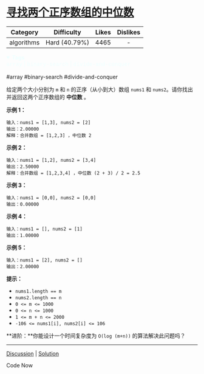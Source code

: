 # [寻找两个正序数组的中位数](https://leetcode-cn.com/problems/median-of-two-sorted-arrays/description/)

|  Category  |  Difficulty   | Likes | Dislikes |
| :--------: | :-----------: | :---: | :------: |
| algorithms | Hard (40.79%) | 4465  |    -     |

<details open="" style="color: rgb(238, 255, 255); font-family: -apple-system, BlinkMacSystemFont, &quot;Segoe WPC&quot;, &quot;Segoe UI&quot;, system-ui, Ubuntu, &quot;Droid Sans&quot;, sans-serif, &quot;Microsoft Yahei UI&quot;; font-size: 14px; font-style: normal; font-variant-ligatures: normal; font-variant-caps: normal; font-weight: 400; letter-spacing: normal; orphans: 2; text-align: start; text-indent: 0px; text-transform: none; white-space: normal; widows: 2; word-spacing: 0px; -webkit-text-stroke-width: 0px; text-decoration-thickness: initial; text-decoration-style: initial; text-decoration-color: initial;"><summary><strong>Tags</strong></summary><p style="margin-top: 0px; margin-bottom: 0.7em;"><a href="https://leetcode.com/tag/array" title="https://leetcode.com/tag/array" style="color: var(--vscode-textLink-foreground); text-decoration: none;"><code style="color: var(--vscode-textPreformat-foreground); font-family: var(--vscode-editor-font-family, &quot;SF Mono&quot;, Monaco, Menlo, Consolas, &quot;Ubuntu Mono&quot;, &quot;Liberation Mono&quot;, &quot;DejaVu Sans Mono&quot;, &quot;Courier New&quot;, monospace); font-size: 1em; line-height: 1.357em; white-space: pre-wrap;">array</code></a><span>&nbsp;</span>|<span>&nbsp;</span><a href="https://leetcode.com/tag/binary-search" title="https://leetcode.com/tag/binary-search" style="color: var(--vscode-textLink-foreground); text-decoration: none;"><code style="color: var(--vscode-textPreformat-foreground); font-family: var(--vscode-editor-font-family, &quot;SF Mono&quot;, Monaco, Menlo, Consolas, &quot;Ubuntu Mono&quot;, &quot;Liberation Mono&quot;, &quot;DejaVu Sans Mono&quot;, &quot;Courier New&quot;, monospace); font-size: 1em; line-height: 1.357em; white-space: pre-wrap;">binary-search</code></a><span>&nbsp;</span>|<span>&nbsp;</span><a href="https://leetcode.com/tag/divide-and-conquer" title="https://leetcode.com/tag/divide-and-conquer" style="color: var(--vscode-textLink-foreground); text-decoration: none;"><code style="color: var(--vscode-textPreformat-foreground); font-family: var(--vscode-editor-font-family, &quot;SF Mono&quot;, Monaco, Menlo, Consolas, &quot;Ubuntu Mono&quot;, &quot;Liberation Mono&quot;, &quot;DejaVu Sans Mono&quot;, &quot;Courier New&quot;, monospace); font-size: 1em; line-height: 1.357em; white-space: pre-wrap;">divide-and-conquer</code></a></p></details>

#array #binary-search #divide-and-conquer

给定两个大小分别为 `m` 和 `n` 的正序（从小到大）数组 `nums1` 和 `nums2`。请你找出并返回这两个正序数组的 **中位数** 。

 

**示例 1：**

```
输入：nums1 = [1,3], nums2 = [2]
输出：2.00000
解释：合并数组 = [1,2,3] ，中位数 2
```

**示例 2：**

```
输入：nums1 = [1,2], nums2 = [3,4]
输出：2.50000
解释：合并数组 = [1,2,3,4] ，中位数 (2 + 3) / 2 = 2.5
```

**示例 3：**

```
输入：nums1 = [0,0], nums2 = [0,0]
输出：0.00000
```

**示例 4：**

```
输入：nums1 = [], nums2 = [1]
输出：1.00000
```

**示例 5：**

```
输入：nums1 = [2], nums2 = []
输出：2.00000
```

 

**提示：**

- `nums1.length == m`
- `nums2.length == n`
- `0 <= m <= 1000`
- `0 <= n <= 1000`
- `1 <= m + n <= 2000`
- `-106 <= nums1[i], nums2[i] <= 106`

 

**进阶：**你能设计一个时间复杂度为 `O(log (m+n))` 的算法解决此问题吗？

------

[Discussion](https://leetcode-cn.com/problems/median-of-two-sorted-arrays/comments/) | [Solution](https://leetcode-cn.com/problems/median-of-two-sorted-arrays/solution/)

Code Now